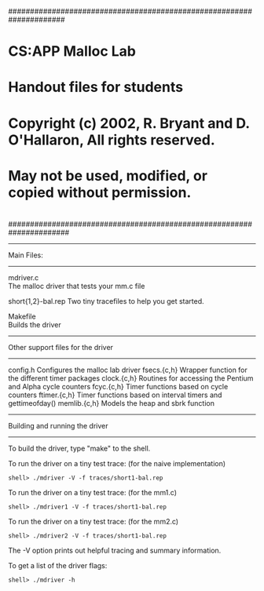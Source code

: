 #####################################################################
# CS:APP Malloc Lab
# Handout files for students
#
# Copyright (c) 2002, R. Bryant and D. O'Hallaron, All rights reserved.
# May not be used, modified, or copied without permission.
#
######################################################################

***********
Main Files:
***********

mdriver.c	
	The malloc driver that tests your mm.c file

short{1,2}-bal.rep
	Two tiny tracefiles to help you get started. 

Makefile	
	Builds the driver

**********************************
Other support files for the driver
**********************************

config.h	Configures the malloc lab driver
fsecs.{c,h}	Wrapper function for the different timer packages
clock.{c,h}	Routines for accessing the Pentium and Alpha cycle counters
fcyc.{c,h}	Timer functions based on cycle counters
ftimer.{c,h}	Timer functions based on interval timers and gettimeofday()
memlib.{c,h}	Models the heap and sbrk function

*******************************
Building and running the driver
*******************************
To build the driver, type "make" to the shell.

To run the driver on a tiny test trace: (for the naive implementation)

	shell> ./mdriver -V -f traces/short1-bal.rep
	
To run the driver on a tiny test trace: (for the mm1.c)

	shell> ./mdriver1 -V -f traces/short1-bal.rep
	
To run the driver on a tiny test trace: (for the mm2.c)

	shell> ./mdriver2 -V -f traces/short1-bal.rep

The -V option prints out helpful tracing and summary information.

To get a list of the driver flags:

	shell> ./mdriver -h

